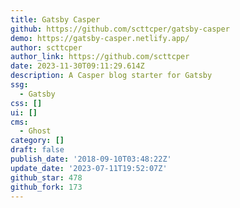 ```yaml
---
title: Gatsby Casper
github: https://github.com/scttcper/gatsby-casper
demo: https://gatsby-casper.netlify.app/
author: scttcper
author_link: https://github.com/scttcper
date: 2023-11-30T09:11:29.614Z
description: A Casper blog starter for Gatsby
ssg:
  - Gatsby
css: []
ui: []
cms:
  - Ghost
category: []
draft: false
publish_date: '2018-09-10T03:48:22Z'
update_date: '2023-07-11T19:52:07Z'
github_star: 478
github_fork: 173
---
```

